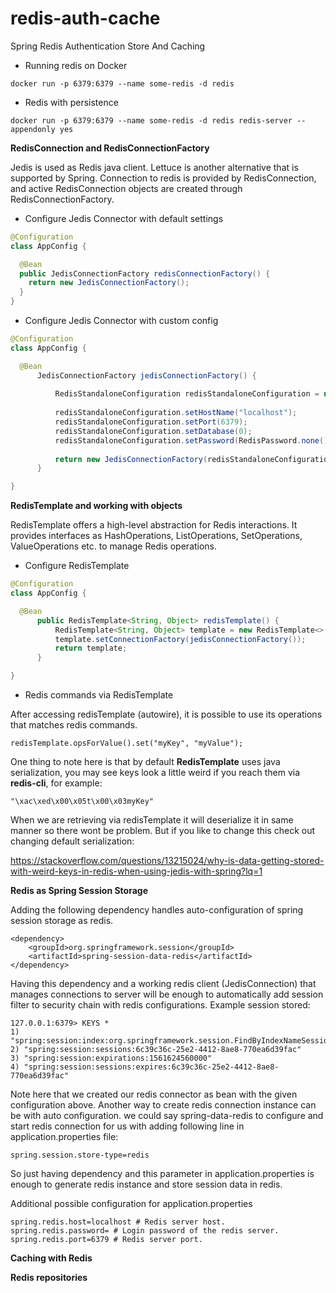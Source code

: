 # redis-auth-cache
Spring Redis Authentication Store And Caching

* Running redis on Docker

`docker run -p 6379:6379 --name some-redis -d redis`

* Redis with persistence

`docker run -p 6379:6379 --name some-redis -d redis redis-server --appendonly yes`


**RedisConnection and RedisConnectionFactory**

Jedis is used as Redis java client. Lettuce is another alternative that is supported by Spring. 
Connection to redis is provided by RedisConnection, and active RedisConnection objects are created through RedisConnectionFactory.


* Configure Jedis Connector with default settings 

```java
@Configuration
class AppConfig {

  @Bean
  public JedisConnectionFactory redisConnectionFactory() {
    return new JedisConnectionFactory();
  }
}
```

* Configure Jedis Connector with custom config

```java
@Configuration
class AppConfig {

  @Bean
      JedisConnectionFactory jedisConnectionFactory() {
  
          RedisStandaloneConfiguration redisStandaloneConfiguration = new RedisStandaloneConfiguration();
  
          redisStandaloneConfiguration.setHostName("localhost");
          redisStandaloneConfiguration.setPort(6379);
          redisStandaloneConfiguration.setDatabase(0);
          redisStandaloneConfiguration.setPassword(RedisPassword.none());
  
          return new JedisConnectionFactory(redisStandaloneConfiguration);
      }

}
```
**RedisTemplate and working with objects**

RedisTemplate offers a high-level abstraction for Redis interactions. 
It provides interfaces as HashOperations, ListOperations, SetOperations, ValueOperations etc. to manage Redis operations.

* Configure RedisTemplate

```java
@Configuration
class AppConfig {

  @Bean
      public RedisTemplate<String, Object> redisTemplate() {
          RedisTemplate<String, Object> template = new RedisTemplate<>();
          template.setConnectionFactory(jedisConnectionFactory());
          return template;
      }

}
```

* Redis commands via RedisTemplate

After accessing redisTemplate (autowire), it is possible to use its operations that matches redis commands.

`redisTemplate.opsForValue().set("myKey", "myValue");`

One thing to note here is that by default **RedisTemplate** uses java serialization, you may see keys look a little weird if you reach them via **redis-cli**, for example:

`"\xac\xed\x00\x05t\x00\x03myKey"`

When we are retrieving via redisTemplate it will deserialize it in same manner so there wont be problem. But if you like to change this check out changing default serialization:

https://stackoverflow.com/questions/13215024/why-is-data-getting-stored-with-weird-keys-in-redis-when-using-jedis-with-spring?lq=1


**Redis as Spring Session Storage**

Adding the following dependency handles auto-configuration of spring session storage as redis.

```
<dependency>
	<groupId>org.springframework.session</groupId>
	<artifactId>spring-session-data-redis</artifactId>
</dependency>
```

Having this dependency and a working redis client (JedisConnection) that manages connections to server 
will be enough to automatically add session filter to security chain with redis configurations. Example session stored:
```
127.0.0.1:6379> KEYS *
1) "spring:session:index:org.springframework.session.FindByIndexNameSessionRepository.PRINCIPAL_NAME_INDEX_NAME:user"
2) "spring:session:sessions:6c39c36c-25e2-4412-8ae8-770ea6d39fac"
3) "spring:session:expirations:1561624560000"
4) "spring:session:sessions:expires:6c39c36c-25e2-4412-8ae8-770ea6d39fac"
```

Note here that we created our redis connector as bean with the given configuration above. 
Another way to create redis connection instance can be with auto configuration. we could say spring-data-redis 
to configure and start redis connection for us with adding following line in application.properties file:

`spring.session.store-type=redis`

So just having dependency and this parameter in application.properties is enough to generate redis instance and store session data in redis.

Additional possible configuration for application.properties

```
spring.redis.host=localhost # Redis server host.
spring.redis.password= # Login password of the redis server.
spring.redis.port=6379 # Redis server port.
```

**Caching with Redis**

**Redis repositories**


